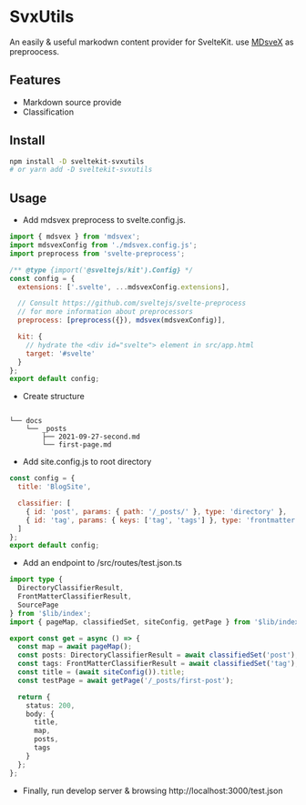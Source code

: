 # SvxUtils

An easily & useful markodwn content provider for SvelteKit. use [MDsveX](https://github.com/pngwn/MDsveX) as preproocess.

## Features

- Markdown source provide
- Classification

## Install

```bash
npm install -D sveltekit-svxutils
# or yarn add -D sveltekit-svxutils
```

## Usage

- Add mdsvex preprocess to svelte.config.js.

```js
import { mdsvex } from 'mdsvex';
import mdsvexConfig from './mdsvex.config.js';
import preprocess from 'svelte-preprocess';

/** @type {import('@sveltejs/kit').Config} */
const config = {
  extensions: ['.svelte', ...mdsvexConfig.extensions],

  // Consult https://github.com/sveltejs/svelte-preprocess
  // for more information about preprocessors
  preprocess: [preprocess({}), mdsvex(mdsvexConfig)],

  kit: {
    // hydrate the <div id="svelte"> element in src/app.html
    target: '#svelte'
  }
};
export default config;
```

- Create structure

```

└── docs
    └── _posts
        ├── 2021-09-27-second.md
        └── first-page.md

```

- Add site.config.js to root directory

```js
const config = {
  title: 'BlogSite',

  classifier: [
    { id: 'post', params: { path: '/_posts/' }, type: 'directory' },
    { id: 'tag', params: { keys: ['tag', 'tags'] }, type: 'frontmatter' }
  ]
};
export default config;
```

- Add an endpoint to /src/routes/test.json.ts

```ts
import type {
  DirectoryClassifierResult,
  FrontMatterClassifierResult,
  SourcePage
} from '$lib/index';
import { pageMap, classifiedSet, siteConfig, getPage } from '$lib/index';

export const get = async () => {
  const map = await pageMap();
  const posts: DirectoryClassifierResult = await classifiedSet('post');
  const tags: FrontMatterClassifierResult = await classifiedSet('tag');
  const title = (await siteConfig()).title;
  const testPage = await getPage('/_posts/first-post');

  return {
    status: 200,
    body: {
      title,
      map,
      posts,
      tags
    }
  };
};
```

- Finally, run develop server & browsing http://localhost:3000/test.json
